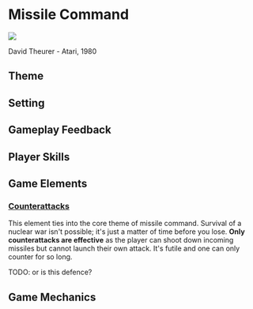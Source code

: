 # Missile Command
![](http://upload.wikimedia.org/wikipedia/en/8/86/A5200_Missile_Command.png)
 
David Theurer - Atari, 1980

## Theme
## Setting
## Gameplay Feedback
## Player Skills

## Game Elements
### [Counterattacks](/elements#Counterattacks)
This element ties into the core theme of missile command. Survival of a nuclear war isn't possible; it's just a matter of time before you lose. **Only counterattacks are effective** as the player can shoot down incoming missiles but cannot launch their own attack. It's futile and one can only counter for so long.

TODO: or is this defence?

## Game Mechanics